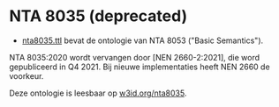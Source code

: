 # NTA 8035 (deprecated)

- [nta8035.ttl](data/nta8035.ttl) bevat de ontologie van NTA 8053 ("Basic Semantics").

NTA 8035:2020 wordt vervangen door [NEN 2660-2:2021], die word gepubliceerd in Q4 2021.
Bij nieuwe implementaties heeft NEN 2660 de voorkeur.

Deze ontologie is leesbaar op [w3id.org/nta8035][gh].

[2660]: https://github.com/bimloket/nen2660/
[gh]: https://bimloket.github.io/nta8035/
